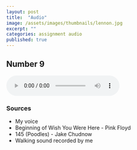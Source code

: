 ```yaml
---
layout: post
title:  "Audio"
image: /assets/images/thumbnails/lennon.jpg
excerpt: ""
categories: assignment audio
published: true
---
```

## Number 9

<audio controls>
  <source src="/assets/audio/9.ogg" type="audio/ogg">
  <source src="/assets/audio/9.mp3" type="audio/mpeg">
Your browser does not support the audio element.
</audio>

### Sources
- My voice
- Beginning of Wish You Were Here - Pink Floyd
- 145 (Poodles) - Jake Chudnow
- Walking sound recorded by me
